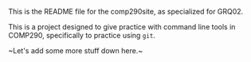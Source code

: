 This is the README file for the comp290site, as specialized for GRQ02.

This is a project designed to give practice with command line tools in COMP290, specifically to practice using `git`.

~Let's add some more stuff down here.~


